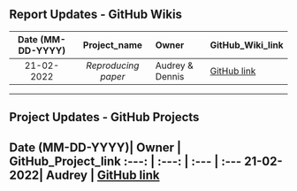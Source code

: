 
Report Updates - GitHub Wikis
---

Date (MM-DD-YYYY)|  Project_name | Owner | GitHub_Wiki_link 
:---: | :---: | :--- | :--- 
21-02-2022| *Reproducing paper* | Audrey & Dennis | [GitHub link]()
---

Project Updates - GitHub Projects
---

Date (MM-DD-YYYY)| Owner | GitHub_Project_link 
:---: | :---: | :--- | :--- 
21-02-2022| Audrey | [GitHub link]()
---
